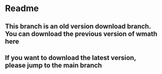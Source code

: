 # Readme
## This branch is an old version download branch. You can download the previous version of wmath here
## If you want to download the latest version, please jump to the main branch
